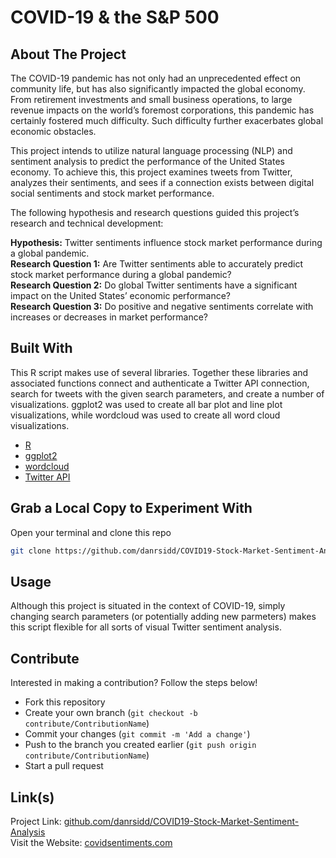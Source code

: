 # COVID-19 & the S&P 500

## About The Project

The COVID-19 pandemic has not only had an unprecedented effect on community life, but has also significantly impacted the global economy. From retirement investments and small business operations, to large revenue impacts on the world’s foremost corporations, this pandemic has certainly fostered much difficulty. Such difficulty further exacerbates global economic obstacles.

This project intends to utilize natural language processing (NLP) and sentiment analysis to predict the performance of the United States economy. To achieve this, this project examines tweets from Twitter, analyzes their sentiments, and sees if a connection exists between digital social sentiments and stock market performance.

The following hypothesis and research questions guided this project’s research and technical development:

**Hypothesis:** Twitter sentiments influence stock market performance during a global pandemic.  
**Research Question 1:** Are Twitter sentiments able to accurately predict stock market performance during a global pandemic?  
**Research Question 2:** Do global Twitter sentiments have a significant impact on the United States’ economic performance?  
**Research Question 3:** Do positive and negative sentiments correlate with increases or decreases in market performance?

## Built With

This R script makes use of several libraries. Together these libraries and associated functions connect and authenticate a Twitter API connection, search for tweets with the given search parameters, and create a number of visualizations. ggplot2 was used to create all bar plot and line plot visualizations, while wordcloud was used to create all word cloud visualizations.

* [R](https://www.r-project.org)
* [ggplot2](https://ggplot2.tidyverse.org)
* [wordcloud](https://cran.r-project.org/web/packages/wordcloud/wordcloud.pdf)
* [Twitter API](https://twitter.com/api)

## Grab a Local Copy to Experiment With

Open your terminal and clone this repo
   ```sh
   git clone https://github.com/danrsidd/COVID19-Stock-Market-Sentiment-Analysis.git
   ```

## Usage

Although this project is situated in the context of COVID-19, simply changing search parameters (or potentially adding new parmeters) makes this script flexible for all sorts of visual Twitter sentiment analysis.

## Contribute

Interested in making a contribution? Follow the steps below!

- Fork this repository
- Create your own branch (`git checkout -b contribute/ContributionName`)
- Commit your changes (`git commit -m 'Add a change'`)
- Push to the branch you created earlier (`git push origin contribute/ContributionName`)
- Start a pull request

## Link(s)

Project Link: [github.com/danrsidd/COVID19-Stock-Market-Sentiment-Analysis](https://github.com/danrsidd/COVID19-Stock-Market-Sentiment-Analysis)\
Visit the Website: [covidsentiments.com](https://covidsentiments.com)
